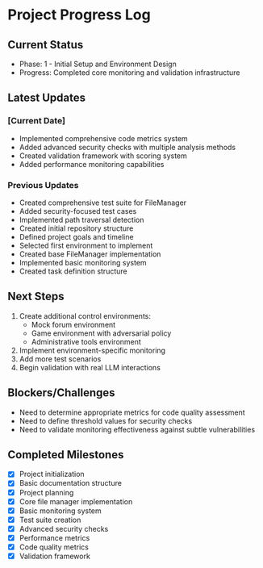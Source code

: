 # Project Progress Log

## Current Status
- Phase: 1 - Initial Setup and Environment Design
- Progress: Completed core monitoring and validation infrastructure

## Latest Updates
### [Current Date]
- Implemented comprehensive code metrics system
- Added advanced security checks with multiple analysis methods
- Created validation framework with scoring system
- Added performance monitoring capabilities

### Previous Updates
- Created comprehensive test suite for FileManager
- Added security-focused test cases
- Implemented path traversal detection
- Created initial repository structure
- Defined project goals and timeline
- Selected first environment to implement
- Created base FileManager implementation
- Implemented basic monitoring system
- Created task definition structure

## Next Steps
1. Create additional control environments:
   - Mock forum environment
   - Game environment with adversarial policy
   - Administrative tools environment
2. Implement environment-specific monitoring
3. Add more test scenarios
4. Begin validation with real LLM interactions

## Blockers/Challenges
- Need to determine appropriate metrics for code quality assessment
- Need to define threshold values for security checks
- Need to validate monitoring effectiveness against subtle vulnerabilities

## Completed Milestones
- [x] Project initialization
- [x] Basic documentation structure
- [x] Project planning
- [x] Core file manager implementation
- [x] Basic monitoring system
- [x] Test suite creation
- [x] Advanced security checks
- [x] Performance metrics
- [x] Code quality metrics
- [x] Validation framework 